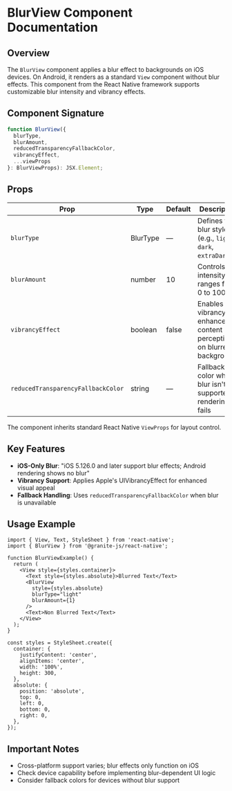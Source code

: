 # BlurView Component Documentation

## Overview

The `BlurView` component applies a blur effect to backgrounds on iOS devices. On Android, it renders as a standard `View` component without blur effects. This component from the React Native framework supports customizable blur intensity and vibrancy effects.

## Component Signature

```typescript
function BlurView({
  blurType,
  blurAmount,
  reducedTransparencyFallbackColor,
  vibrancyEffect,
  ...viewProps
}: BlurViewProps): JSX.Element;
```

## Props

| Prop | Type | Default | Description |
|------|------|---------|-------------|
| `blurType` | BlurType | — | Defines the blur style (e.g., `light`, `dark`, `extraDark`) |
| `blurAmount` | number | 10 | Controls blur intensity; ranges from 0 to 100 |
| `vibrancyEffect` | boolean | false | Enables vibrancy for enhanced content perception on blurred backgrounds |
| `reducedTransparencyFallbackColor` | string | — | Fallback color when blur isn't supported or rendering fails |

The component inherits standard React Native `ViewProps` for layout control.

## Key Features

- **iOS-Only Blur**: "iOS 5.126.0 and later support blur effects; Android rendering shows no blur"
- **Vibrancy Support**: Applies Apple's UIVibrancyEffect for enhanced visual appeal
- **Fallback Handling**: Uses `reducedTransparencyFallbackColor` when blur is unavailable

## Usage Example

```tsx
import { View, Text, StyleSheet } from 'react-native';
import { BlurView } from '@granite-js/react-native';

function BlurViewExample() {
  return (
    <View style={styles.container}>
      <Text style={styles.absolute}>Blurred Text</Text>
      <BlurView
        style={styles.absolute}
        blurType="light"
        blurAmount={1}
      />
      <Text>Non Blurred Text</Text>
    </View>
  );
}

const styles = StyleSheet.create({
  container: {
    justifyContent: 'center',
    alignItems: 'center',
    width: '100%',
    height: 300,
  },
  absolute: {
    position: 'absolute',
    top: 0,
    left: 0,
    bottom: 0,
    right: 0,
  },
});
```

## Important Notes

- Cross-platform support varies; blur effects only function on iOS
- Check device capability before implementing blur-dependent UI logic
- Consider fallback colors for devices without blur support
